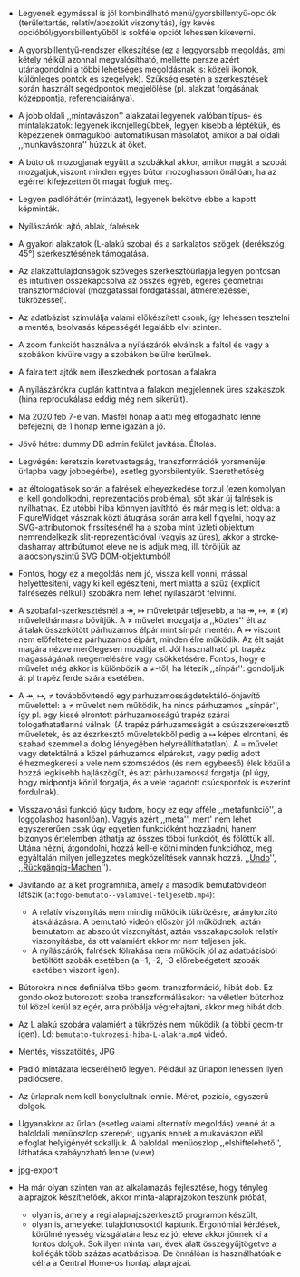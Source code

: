  - Legyenek egymással is jól kombinálható menü/gyorsbillentyű-opciók (területtartás, relatív/abszolút viszonyítás), így kevés opcióból/gyorsbillentyűből is sokféle opciót lehessen kikeverni.
 - A gyorsbillentyű-rendszer elkészítése (ez a leggyorsabb megoldás, ami kétely nélkül azonnal megvalósítható, mellette persze azért utánagondolni a többi lehetséges megoldásnak is: közeli ikonok, különleges pontok és szegélyek). Szükség esetén a szerkesztések során használt segédpontok megjelölése (pl. alakzat forgásának középpontja, referenciairánya).
 - A jobb oldali ,,mintavászon'' alakzatai legyenek valóban típus- és mintalakzatok: legyenek ikonjellegűbbek, legyen kisebb a léptékük, és képezzenek önmagukból automatikusan másolatot, amikor a bal oldali ,,munkavászonra'' húzzuk át őket.
 - A bútorok mozogjanak együtt a szobákkal akkor, amikor magát a szobát mozgatjuk,viszont minden egyes bútor mozoghasson önállóan, ha az egérrel kifejezetten őt magát fogjuk meg.
 - Legyen padlóháttér (mintázat), legyenek bekötve ebbe a kapott képminták.
 - Nyílászárók: ajtó, ablak, falrések
 - A gyakori alakzatok (L-alakú szoba) és a sarkalatos szögek (derékszög, 45°) szerkesztésének támogatása.
 - Az alakzattulajdonságok szöveges szerkesztőűrlapja legyen pontosan és intuitíven összekapcsolva az összes egyéb, egeres geometriai transzformációval (mozgatással fordgatással, átméretezéssel, tükrözéssel).
 - Az adatbázist szimulálja valami előkészített csonk, így lehessen tesztelni a mentés, beolvasás képességét legalább elvi szinten.


 - A zoom funkciót használva a nyílászárók elválnak a faltól és vagy a szobákon kívülre vagy a szobákon belülre kerülnek.
 - A falra tett ajtók nem illeszkednek pontosan a falakra
 - A nyílászárókra duplán kattintva a falakon megjelennek üres szakaszok (hina reprodukálása eddig még nem sikerült).
 - Ma 2020 feb 7-e van. Másfél hónap alatti még elfogadható lenne befejezni, de 1 hónap lenne igazán a jó.
 - Jövő hétre: dummy DB admin felület javítása. Éltolás.
 - Legvégén: keretszin keretvastagság, transzformációk yorsmenüje: ürlapba vagy jobbegérbe), esetleg gyorsbilentyűk. Szerethetőség

 -  az éltologatások során a falrések elheyezkedése  torzul (ezen komolyan el kell gondolkodni, reprezentációs probléma), sőt akár új falrések is nyílhatnak. Ez utóbbi hiba könnyen javíthtó, és már meg is lett oldva: a FigureWidget vásznak közti átugrása során arra kell figyelni, hogy az SVG-attributomok firssítésénél ha a szoba mint üzleti objektum nemrendelkezik slit-reprezentációval (vagyis az üres), akkor a stroke-dasharray attribútumot eleve ne is adjuk meg, ill. töröljük az alaocsonyszintű SVG DOM-objektumból!
   - Fontos, hogy ez a megoldás nem jó, vissza kell vonni, mással helyettesíteni, vagy ki kell egészíteni, mert miatta a szűz (explicit falrésezés nélküli) szobákra nem lehet nyílászárót felvinni.

 - A szobafal-szerkesztésnél a ↠, ↦ műveletpár teljesebb, a ha ↠, ↦, ≠ (&ne;) művelethármasra bővítjük. A ≠ művelet mozgatja a ,,köztes'' élt az általak összekötött párhuzamos élpár mint sínpár mentén. A ↦ viszont nem előfeltételez párhuzamos élpárt, minden élre működik. Az élt saját magára nézve merőlegesen mozdítja el. Jól használható pl. trapéz magasságának megemelésére vagy csökketésére. Fontos, hogy e művelet még akkor is különbözik a ≠-től, ha létezik ,,sínpár'': gondoljuk át pl trapéz ferde szára esetében.

 - A ↠, ↦, ≠ továbbővítendő egy párhuzamosságdetektáló-önjavító művelettel: a ≠ művelet nem működik, ha nincs párhuzamos ,,sínpár'', így pl. egy kissé elrontott párhuzamosságú trapéz szárai tologathatatlanná válnak. (A trapéz párhuzamsságát a csúszszerekesztő műveletek, és az észrkesztő műveletekből pedig  a ↦ képes elrontani, és szabad szemmel a dolog lényegében helyreállíthatatlan). A = művelet vagy detektálná a közel párhuzamos élpárokat, vagy pedig adott élhezmegkeresi a vele nem szomszédos (és nem egybeeső) élek közül a hozzá legkisebb hajlászögűt, és azt párhuzamossá forgatja (pl úgy, hogy midpontja körül forgatja, és a vele ragadott csúcspontok is eszerint fordulnak).

 - Visszavonási funkció (úgy tudom, hogy ez egy afféle ,,metafunkció'', a loggoláshoz hasonlóan). Vagyis azért ,,meta'', mert' nem lehet egyszererűen csak úgy egyetlen funkcióként hozzáadni, hanem bizonyos értelemben áthatja az összes többi funkciót, és fölöttük áll. Utána nézni, átgondolni, hozzá kell-e kötni minden funkcióhoz, meg egyáltalán milyen jellegzetes megközelítések vannak hozzá. ,,[Undo](https://en.wikipedia.org/wiki/Undo)'', ,,[Rückgängig-Machen](https://de.wikipedia.org/wiki/Undo)'').

 - Javítandó az a két programhiba, amely a második bemutatóvideón látszik (`atfogo-bemutato--valamivel-teljesebb.mp4`):
   - A relatív viszonyítás nem mindig működik tükrözésre, aránytorzító átskálázásra. A bemutató videón először jól működnek, aztán bemutatom az abszolút viszonyítást, aztán vsszakapcsolok relatív viszonyításba, és ott valamiért ekkor mr nem teljesen jók.
   - A nyílászárók, falrések fölrakása nem működik jól az adatbázisból betöltött szobák esetében (a -1, -2, -3 előrebeégetett szobák esetében viszont igen).

 - Bútorokra nincs definiálva több geom. transzformáció, hibát dob. Ez gondo okoz butorozott szoba transzformálásakor: ha véletlen bútorhoz túl közel kerül az egér, arra próbálja végrehajtani, akkor meg hibát dob.
 - Az L alakú szobára valamiért a tükrözés nem működik (a többi geom-tr igen). Ld: `bemutato-tukrozesi-hiba-L-alakra.mp4` videó.

 - Mentés, visszatöltés, JPG



 - Padló mintázata lecserélhető legyen. Például az űrlapon lehessen ilyen padlócsere.
 - Az űrlapnak nem kell bonyolultnak lennie. Méret, pozíció, egyszerű dolgok.
 - Ugyanakkor az űrlap (esetleg valami alternatív megoldás) venné át a baloldali menüoszlop szerepét, ugyanis ennek a mukavászon elől elfoglat helyigényét sokalljuk. A baloldali menüoszlop ,,elshiftelehető'', láthatása szabáyozható lenne (view).
 - jpg-export
 - Ha már olyan szinten van az alkalamazás fejlesztése, hogy tényleg alaprajzok készíthetőek, akkor minta-alaprajzokon teszünk próbát,
     - olyan is, amely a régi alaprajzszerkesztő programon készült,
     - olyan is, amelyeket tulajdonosoktól kaptunk.
   Ergonómiai kérdések, körülményesség vizsgálatára lesz ez jó, eleve akkor jönnek ki a fontos dolgok.
   Sok ilyen minta van, évek alatt összegyűjtögetve a kollégák több százas adatbázisba. De önnálóan is használhatóak e célra a Central Home-os honlap alaprajzai.
